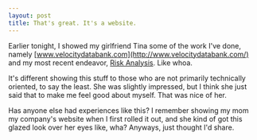 ```yaml
---
layout: post
title: That's great. It's a website.
---
```

Earlier tonight, I showed my girlfriend Tina some of the work I've done, namely [www.velocitydatabank.com](http://www.velocitydatabank.com/) and my most recent endeavor, [Risk Analysis](http://geoweb.velocitydatabank.com/Risk). Like whoa.

It's different showing this stuff to those who are not primarily technically oriented, to say the least. She was slightly impressed, but I think she just said that to make me feel good about myself. That was nice of her.

Has anyone else had experiences like this? I remember showing my mom my company's website when I first rolled it out, and she kind of got this glazed look over her eyes like, wha? Anyways, just thought I'd share.